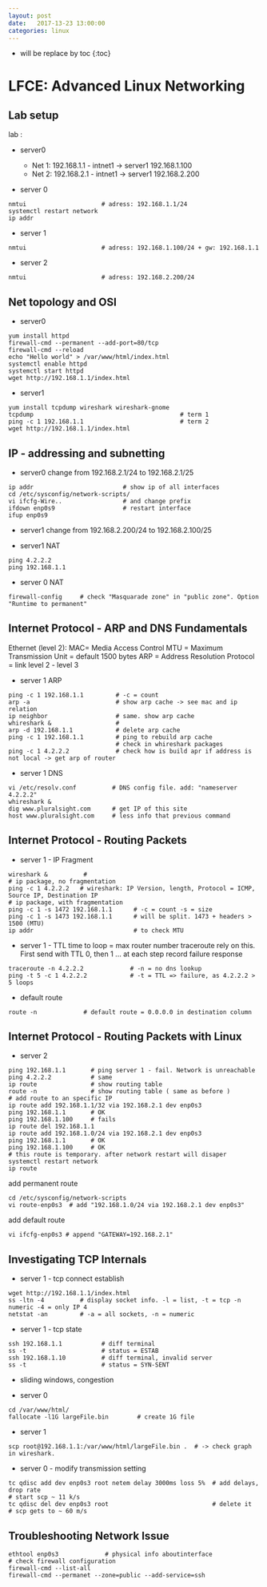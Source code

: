 ```yaml
---
layout: post
date:   2017-13-23 13:00:00
categories: linux
---
```

* will be replace by toc
{:toc}

# LFCE: Advanced Linux Networking

## Lab setup

lab :
- server0
	- Net 1: 192.168.1.1 - intnet1 -> server1 192.168.1.100
	- Net 2: 192.168.2.1 - intnet1 -> server1 192.168.2.200

- server 0
~~~
nmtui                     # adress: 192.168.1.1/24
systemctl restart network 
ip addr
~~~

- server 1
~~~
nmtui                     # adress: 192.168.1.100/24 + gw: 192.168.1.1
~~~

- server 2
~~~
nmtui                     # adress: 192.168.2.200/24
~~~

## Net topology and OSI

- server0

~~~
yum install httpd
firewall-cmd --permanent --add-port=80/tcp
firewall-cmd --reload
echo "Hello world" > /var/www/html/index.html
systemctl enable httpd
systemctl start httpd
wget http://192.168.1.1/index.html
~~~

- server1
~~~
yum install tcpdump wireshark wireshark-gnome
tcpdump                                         # term 1
ping -c 1 192.168.1.1                           # term 2
wget http://192.168.1.1/index.html              
~~~

## IP - addressing and subnetting

- server0
change from 192.168.2.1/24 to 192.168.2.1/25
~~~
ip addr                         # show ip of all interfaces
cd /etc/sysconfig/network-scripts/
vi ifcfg-Wire..                 # and change prefix
ifdown enp0s9                   # restart interface
ifup enp0s9
~~~

- server1
change from 192.168.2.200/24 to 192.168.2.100/25

- server1 NAT
~~~
ping 4.2.2.2
ping 192.168.1.1
~~~

- server 0 NAT
~~~
firewall-config     # check "Masquarade zone" in "public zone". Option "Runtime to permanent"
~~~

## Internet Protocol - ARP and DNS Fundamentals

Ethernet (level 2):
MAC= Media Access Control
MTU = Maximum Transmission Unit = default 1500 bytes
ARP = Address Resolution Protocol = link level 2 - level 3

- server 1 ARP
~~~
ping -c 1 192.168.1.1         # -c = count
arp -a                        # show arp cache -> see mac and ip relation
ip neighbor                   # same. show arp cache
whireshark &                  #
arp -d 192.168.1.1            # delete arp cache
ping -c 1 192.168.1.1         # ping to rebuild arp cache
                              # check in whireshark packages
ping -c 1 4.2.2.2             # check how is build apr if address is not local -> get arp of router
~~~

- server 1 DNS
~~~
vi /etc/resolv.conf          # DNS config file. add: "nameserver 4.2.2.2"
whireshark &
dig www.pluralsight.com      # get IP of this site
host www.pluralsight.com     # less info that previous command
~~~


## Internet Protocol - Routing Packets

- server 1 - IP Fragment
~~~
wireshark &          # 
# ip package, no fragmentation
ping -c 1 4.2.2.2   # wireshark: IP Version, length, Protocol = ICMP, Source IP, Destination IP
# ip package, with fragmentation
ping -c 1 -s 1472 192.168.1.1      # -c = count -s = size
ping -c 1 -s 1473 192.168.1.1      # will be split. 1473 + headers > 1500 (MTU)
ip addr                            # to check MTU
~~~


- server 1 - TTL time to loop = max router number
traceroute rely on this. First send with TTL 0, then 1 ... at each step record failure response

~~~
traceroute -n 4.2.2.2             # -n = no dns lookup
ping -t 5 -c 1 4.2.2.2            # -t = TTL => failure, as 4.2.2.2 > 5 loops
~~~

- default route

~~~
route -n             # default route = 0.0.0.0 in destination column
~~~

## Internet Protocol - Routing Packets with Linux

- server 2

~~~
ping 192.168.1.1       # ping server 1 - fail. Network is unreachable
ping 4.2.2.2           # same
ip route               # show routing table
route -n               # show routing table ( same as before )
# add route to an specific IP
ip route add 192.168.1.1/32 via 192.168.2.1 dev enp0s3
ping 192.168.1.1       # OK
ping 192.168.1.100     # fails
ip route del 192.168.1.1
ip route add 192.168.1.0/24 via 192.168.2.1 dev enp0s3
ping 192.168.1.1       # OK
ping 192.168.1.100     # OK
# this route is temporary. after network restart will disaper
systemctl restart network
ip route
~~~

add permanent route
~~~
cd /etc/sysconfig/network-scripts
vi route-enp0s3  # add "192.168.1.0/24 via 192.168.2.1 dev enp0s3"
~~~

add default route
~~~
vi ifcfg-enp0s3 # append "GATEWAY=192.168.2.1"
~~~

## Investigating TCP Internals

- server 1 - tcp connect establish
~~~
wget http://192.168.1.1/index.html
ss -ltn -4          # display socket info. -l = list, -t = tcp -n numeric -4 = only IP 4
netstat -an         # -a = all sockets, -n = numeric
~~~

- server 1 - tcp state
~~~
ssh 192.168.1.1           # diff terminal
ss -t                     # status = ESTAB
ssh 192.168.1.10          # diff terminal, invalid server
ss -t                     # status = SYN-SENT
~~~

- sliding windows, congestion

- server 0
~~~
cd /var/www/html/
fallocate -l1G largeFile.bin        # create 1G file
~~~

- server 1
~~~
scp root@192.168.1.1:/var/www/html/largeFile.bin .  # -> check graph in wireshark.
~~~

- server 0 - modify transmission setting
~~~
tc qdisc add dev enp0s3 root netem delay 3000ms loss 5%  # add delays, drop rate
# start scp ~ 11 k/s
tc qdisc del dev enp0s3 root                             # delete it
# scp gets to ~ 60 m/s
~~~


## Troubleshooting Network Issue

~~~
ethtool enp0s3             # physical info aboutinterface
# check firewall configuration
firewall-cmd --list-all
firewall-cmd --permanet --zone=public --add-service=ssh
~~~